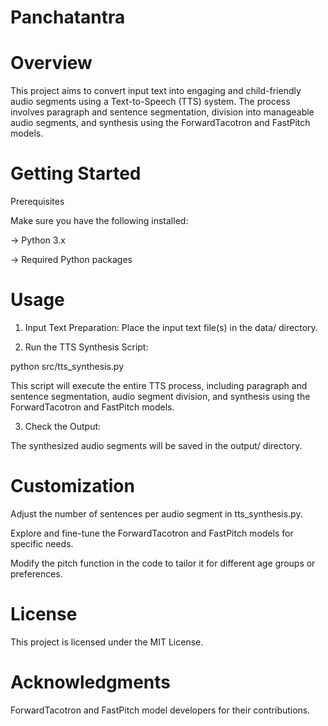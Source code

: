 # Panchatantra

# Overview
This project aims to convert input text into engaging and child-friendly audio segments using a Text-to-Speech (TTS) system. The process involves paragraph and sentence segmentation, division into manageable audio segments, and synthesis using the ForwardTacotron and FastPitch models.

# Getting Started
Prerequisites

Make sure you have the following installed:

-> Python 3.x

-> Required Python packages 

# Usage
1) Input Text Preparation: Place the input text file(s) in the data/ directory.

2) Run the TTS Synthesis Script:
   
python src/tts_synthesis.py

This script will execute the entire TTS process, including paragraph and sentence segmentation, audio segment division, and synthesis using the ForwardTacotron and FastPitch models.

3) Check the Output:

The synthesized audio segments will be saved in the output/ directory.

# Customization
Adjust the number of sentences per audio segment in tts_synthesis.py.

Explore and fine-tune the ForwardTacotron and FastPitch models for specific needs.

Modify the pitch function in the code to tailor it for different age groups or preferences.

# License
This project is licensed under the MIT License.

# Acknowledgments
ForwardTacotron and FastPitch model developers for their contributions.


